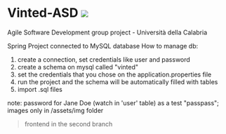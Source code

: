 # Vinted-ASD <a href="https://hits.seeyoufarm.com"><img src="https://hits.seeyoufarm.com/api/count/incr/badge.svg?url=https%3A%2F%2Fgithub.com%2Fgiadagabriele%2FVinted-ASD&count_bg=%231FC8AF&title_bg=%23ABABAB&icon=&icon_color=%23E7E7E7&title=hits&edge_flat=false"/></a>
Agile Software Development group project - Università della Calabria

Spring Project connected to MySQL database
How to manage db:

1. create a connection, set credentials like user and password
2. create a schema on mysql called "vinted"
3. set the credentials that you chose on the application.properties file
4. run the project and the schema will be automatically filled with tables
5. import .sql files 

note: password for Jane Doe (watch in 'user' table) as a test "passpass";
      images only in /assets/img folder

>frontend in the second branch
